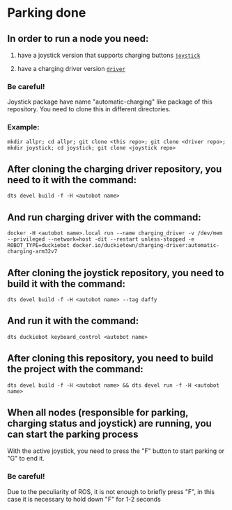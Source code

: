 # Parking done
## In order to run a node you need:

1. have a joystick version that supports charging buttons [`joystick`](https://github.com/AlexanderKamynin/dt-automatic-charging/tree/parking)

2. have a charging driver version [`driver`](https://github.com/OSLL/charging-driver/tree/automatic-charging)

### Be careful! 
Joystick package have name "automatic-charging" like package of this repository. You need to clone this in different directories. 
### Example:
`mkdir allpr; cd allpr; git clone <this repo>; git clone <driver repo>; mkdir joystick; cd joystick; git clone <joystick repo>`

## After cloning the charging driver repository, you need to it with the command:

`dts devel build -f -H <autobot name>`

## And run charging driver with the command:

`docker -H <autobot name>.local run --name charging_driver -v /dev/mem --privileged --network=host -dit --restart unless-stopped -e ROBOT_TYPE=duckiebot docker.io/duckietown/charging-driver:automatic-charging-arm32v7`

## After cloning the joystick repository, you need to build it with the command:

`dts devel build -f -H <autobot name> --tag daffy`

## And run it with the command:

`dts duckiebot keyboard_control <autobot name>`

## After cloning this repository, you need to build the project with the command: 

`dts devel build -f -H <autobot name> && dts devel run -f -H <autobot name>`

## When all nodes (responsible for parking, charging status and joystick) are running, you can start the parking process

With the active joystick, you need to press the "F" button to start parking or "G" to end it. 
### Be careful! 
Due to the peculiarity of ROS, it is not enough to briefly press "F", in this case it is necessary to hold down "F" for 1-2 seconds
